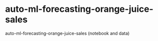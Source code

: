# auto-ml-forecasting-orange-juice-sales
auto-ml-forecasting-orange-juice-sales (notebook and data)
